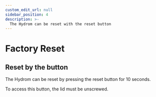 ```yaml
---
custom_edit_url: null
sidebar_position: 4
description: >-
  The Hydrom can be reset with the reset button
---
```


# Factory Reset



## Reset by the button

The Hydrom can be reset by pressing the reset button for 10 seconds.&#x20;

To access this button, the lid must be unscrewed.

